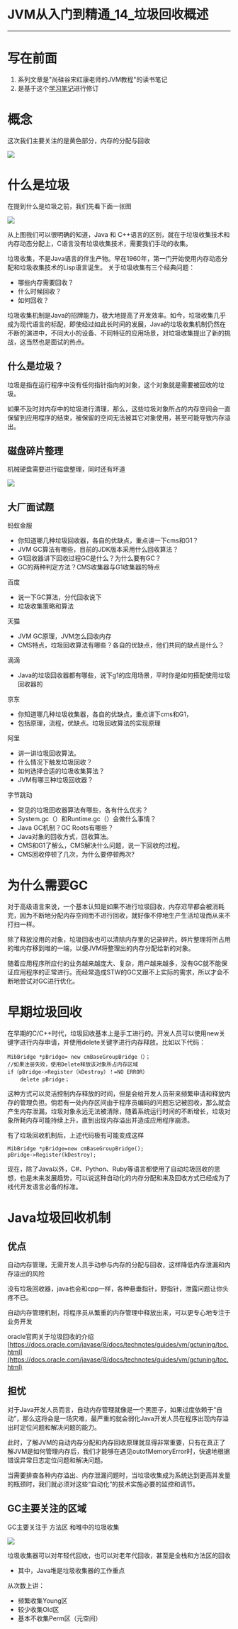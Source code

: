 #   JVM从入门到精通_14_垃圾回收概述

---
#   写在前面
1.  系列文章是"尚硅谷宋红康老师的JVM教程"的读书笔记
2.  是基于这个[学习笔记](http://moxi159753.gitee.io/learningnotes/#/README?id=jvm)进行修订


#   概念
这次我们主要关注的是黄色部分，内存的分配与回收

![](../images/2020/09/20200902125858.png)


#   什么是垃圾
在提到什么是垃圾之前，我们先看下面一张图

![](../images/2020/09/20200902125943.png)

从上图我们可以很明确的知道，Java 和 C++语言的区别，就在于垃圾收集技术和内存动态分配上，C语言没有垃圾收集技术，需要我们手动的收集。

垃圾收集，不是Java语言的伴生产物。早在1960年，第一门开始使用内存动态分配和垃圾收集技术的Lisp语言诞生。 关于垃圾收集有三个经典问题：

+   哪些内存需要回收？
+   什么时候回收？
+   如何回收？

垃圾收集机制是Java的招牌能力，极大地提高了开发效率。如今，垃圾收集几乎成为现代语言的标配，即使经过如此长时间的发展，Java的垃圾收集机制仍然在不断的演进中，不同大小的设备、不同特征的应用场景，对垃圾收集提出了新的挑战，这当然也是面试的热点。

##  什么是垃圾？
垃圾是指在运行程序中没有任何指针指向的对象，这个对象就是需要被回收的垃圾。

如果不及时对内存中的垃圾进行清理，那么，这些垃圾对象所占的内存空间会一直保留到应用程序的结束，被保留的空间无法被其它对象使用，甚至可能导致内存溢出。


##  磁盘碎片整理
机械硬盘需要进行磁盘整理，同时还有坏道

![](../images/2020/09/20200902130027.png)



##  大厂面试题
蚂蚁金服

+   你知道哪几种垃圾回收器，各自的优缺点，重点讲一下cms和G1？
+   JVM GC算法有哪些，目前的JDK版本采用什么回收算法？
+   G1回收器讲下回收过程GC是什么？为什么要有GC？
+   GC的两种判定方法？CMS收集器与G1收集器的特点

百度

+   说一下GC算法，分代回收说下
+   垃圾收集策略和算法

天猫

+   JVM GC原理，JVM怎么回收内存
+   CMS特点，垃圾回收算法有哪些？各自的优缺点，他们共同的缺点是什么？

滴滴

+   Java的垃圾回收器都有哪些，说下g1的应用场景，平时你是如何搭配使用垃圾回收器的

京东

+   你知道哪几种垃圾收集器，各自的优缺点，重点讲下cms和G1，
+   包括原理，流程，优缺点。垃圾回收算法的实现原理

阿里

+   讲一讲垃圾回收算法。
+   什么情况下触发垃圾回收？
+   如何选择合适的垃圾收集算法？
+   JVM有哪三种垃圾回收器？

字节跳动

+   常见的垃圾回收器算法有哪些，各有什么优劣？
+   System.gc（）和Runtime.gc（）会做什么事情？
+   Java GC机制？GC Roots有哪些？
+   Java对象的回收方式，回收算法。
+   CMS和G1了解么，CMS解决什么问题，说一下回收的过程。
+   CMS回收停顿了几次，为什么要停顿两次?


#   为什么需要GC
对于高级语言来说，一个基本认知是如果不进行垃圾回收，内存迟早都会被消耗完，因为不断地分配内存空间而不进行回收，就好像不停地生产生活垃圾而从来不打扫一样。

除了释放没用的对象，垃圾回收也可以清除内存里的记录碎片。碎片整理将所占用的堆内存移到堆的一端，以便JVM将整理出的内存分配给新的对象。

随着应用程序所应付的业务越来越庞大、复杂，用户越来越多，没有GC就不能保证应用程序的正常进行。而经常造成STW的GC又跟不上实际的需求，所以才会不断地尝试对GC进行优化。


#   早期垃圾回收
在早期的C/C++时代，垃圾回收基本上是手工进行的。开发人员可以使用new关键字进行内存申请，并使用delete关键字进行内存释放。比如以下代码：
```
MibBridge *pBridge= new cmBaseGroupBridge（）；
//如果注册失败，使用Delete释放该对象所占内存区域
if（pBridge->Register（kDestroy）！=NO ERROR）
    delete pBridge；
```
这种方式可以灵活控制内存释放的时间，但是会给开发人员带来频繁申请和释放内存的管理负担。倘若有一处内存区间由于程序员编码的问题忘记被回收，那么就会产生内存泄漏，垃圾对象永远无法被清除，随着系统运行时间的不断增长，垃圾对象所耗内存可能持续上升，直到出现内存溢出并造成应用程序崩溃。

有了垃圾回收机制后，上述代码极有可能变成这样
```
MibBridge *pBridge=new cmBaseGroupBridge(); 
pBridge->Register(kDestroy);
```
现在，除了Java以外，C#、Python、Ruby等语言都使用了自动垃圾回收的思想，也是未来发展趋势，可以说这种自动化的内存分配和来及回收方式已经成为了线代开发语言必备的标准。


#   Java垃圾回收机制
##  优点
自动内存管理，无需开发人员手动参与内存的分配与回收，这样降低内存泄漏和内存溢出的风险

没有垃圾回收器，java也会和cpp一样，各种悬垂指针，野指针，泄露问题让你头疼不已。

自动内存管理机制，将程序员从繁重的内存管理中释放出来，可以更专心地专注于业务开发

oracle官网关于垃圾回收的介绍 [https://docs.oracle.com/javase/8/docs/technotes/guides/vm/gctuning/toc.html](https://docs.oracle.com/javase/8/docs/technotes/guides/vm/gctuning/toc.html)

##  担忧
对于Java开发人员而言，自动内存管理就像是一个黑匣子，如果过度依赖于“自动”，那么这将会是一场灾难，最严重的就会弱化Java开发人员在程序出现内存溢出时定位问题和解决问题的能力。

此时，了解JVM的自动内存分配和内存回收原理就显得非常重要，只有在真正了解JVM是如何管理内存后，我们才能够在遇见outofMemoryError时，快速地根据错误异常日志定位问题和解决问题。

当需要排查各种内存溢出、内存泄漏问题时，当垃圾收集成为系统达到更高并发量的瓶颈时，我们就必须对这些“自动化”的技术实施必要的监控和调节。


##  GC主要关注的区域
GC主要关注于 方法区 和堆中的垃圾收集

![](../images/2020/09/20200902130247.png)

垃圾收集器可以对年轻代回收，也可以对老年代回收，甚至是全栈和方法区的回收

+   其中，Java堆是垃圾收集器的工作重点

从次数上讲：

+   频繁收集Young区
+   较少收集Old区
+   基本不收集Perm区（元空间）
